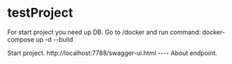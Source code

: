 # testProject
For start project you need up DB. 
Go to /docker and run command: 
docker-compose up -d --build  

Start project.
http://localhost:7788/swagger-ui.html   ---- About endpoint.

